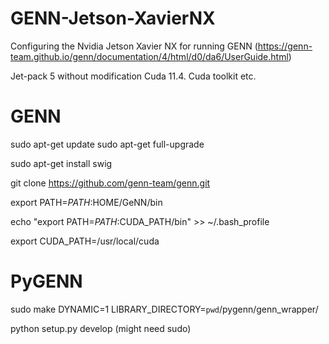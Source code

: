# GENN-Jetson-XavierNX
Configuring the Nvidia Jetson Xavier NX for running GENN (https://genn-team.github.io/genn/documentation/4/html/d0/da6/UserGuide.html)

Jet-pack 5 without modification 
Cuda 11.4. 
Cuda toolkit etc.


# GENN
sudo apt-get update 
sudo apt-get full-upgrade

sudo apt-get install swig

git clone https://github.com/genn-team/genn.git

export PATH=$PATH:$HOME/GeNN/bin

echo "export PATH=$PATH:$CUDA_PATH/bin" >> ~/.bash_profile

export CUDA_PATH=/usr/local/cuda

# PyGENN

sudo make DYNAMIC=1 LIBRARY_DIRECTORY=`pwd`/pygenn/genn_wrapper/

python setup.py develop (might need sudo)
